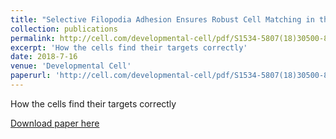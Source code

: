 ```yaml
---
title: "Selective Filopodia Adhesion Ensures Robust Cell Matching in the Drosophila Heart"
collection: publications
permalink: http://cell.com/developmental-cell/pdf/S1534-5807(18)30500-8.pdf
excerpt: 'How the cells find their targets correctly'
date: 2018-7-16
venue: 'Developmental Cell'
paperurl: 'http://cell.com/developmental-cell/pdf/S1534-5807(18)30500-8.pdf'
---
```

How the cells find their targets correctly

[Download paper here](http://cell.com/developmental-cell/pdf/S1534-5807(18)30500-8.pdf)
